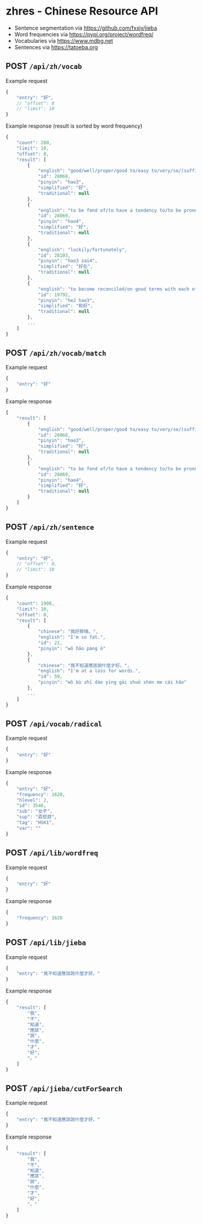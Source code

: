 # zhres - Chinese Resource API

- Sentence segmentation via <https://github.com/fxsjy/jieba>
- Word frequencies via <https://pypi.org/project/wordfreq/>
- Vocabularies via <https://www.mdbg.net>
- Sentences via <https://tatoeba.org>

## POST `/api/zh/vocab`

Example request

```js
{
    "entry": "好",
    // "offset": 0
    // "limit": 10
}
```

Example response (result is sorted by word frequency)

```js
{
    "count": 280,
    "limit": 10,
    "offset": 0,
    "result": [
        {
            "english": "good/well/proper/good to/easy to/very/so/(suffix indicating completion or readiness)/(of two people) close/on intimate terms/(after a personal pronoun) hello",
            "id": 28068,
            "pinyin": "hao3",
            "simplified": "好",
            "traditional": null
        },
        {
            "english": "to be fond of/to have a tendency to/to be prone to",
            "id": 28069,
            "pinyin": "hao4",
            "simplified": "好",
            "traditional": null
        },
        {
            "english": "luckily/fortunately",
            "id": 28103,
            "pinyin": "hao3 zai4",
            "simplified": "好在",
            "traditional": null
        },
        {
            "english": "to become reconciled/on good terms with each other",
            "id": 19792,
            "pinyin": "he2 hao3",
            "simplified": "和好",
            "traditional": null
        },
        ...
    ]
}
```

## POST `/api/zh/vocab/match`

Example request

```js
{
	"entry": "好"
}
```

Example response

```js
{
    "result": [
        {
            "english": "good/well/proper/good to/easy to/very/so/(suffix indicating completion or readiness)/(of two people) close/on intimate terms/(after a personal pronoun) hello",
            "id": 28068,
            "pinyin": "hao3",
            "simplified": "好",
            "traditional": null
        },
        {
            "english": "to be fond of/to have a tendency to/to be prone to",
            "id": 28069,
            "pinyin": "hao4",
            "simplified": "好",
            "traditional": null
        }
    ]
}
```

## POST `/api/zh/sentence`

Example request

```js
{
    "entry": "好",
    // "offset": 0,
    // "limit": 10
}
```

Example response

```js
{
    "count": 1900,
    "limit": 10,
    "offset": 0,
    "result": [
        {
            "chinese": "我好胖哦。",
            "english": "I'm so fat.",
            "id": 21,
            "pinyin": "wǒ hǎo pàng ó"
        },
        {
            "chinese": "我不知道應該說什麼才好。",
            "english": "I'm at a loss for words.",
            "id": 59,
            "pinyin": "wǒ bù zhī dào yīng gāi shuō shén me cái hǎo"
        },
        ...
    ]
}
```

## POST `/api/vocab/radical`

Example request

```js
{
	"entry": "好"
}
```

Example response

```js
{
    "entry": "好",
    "frequency": 1620,
    "hlevel": 2,
    "id": 3546,
    "sub": "女子",
    "sup": "孬恏䒵",
    "tag": "HSK1",
    "var": ""
}
```

## POST `/api/lib/wordfreq`

Example request

```js
{
	"entry": "好"
}
```

Example response

```js
{
    "frequency": 1620
}
```

## POST `/api/lib/jieba`

Example request

```js
{
	"entry": "我不知道應該說什麼才好。"
}
```

Example response

```js
{
    "result": [
        "我",
        "不",
        "知道",
        "應該",
        "說",
        "什麼",
        "才",
        "好",
        "。"
    ]
}
```

## POST `/api/jieba/cutForSearch`

Example request

```js
{
	"entry": "我不知道應該說什麼才好。"
}
```

Example response

```js
{
    "result": [
        "我",
        "不",
        "知道",
        "應該",
        "說",
        "什麼",
        "才",
        "好",
        "。"
    ]
}
```
